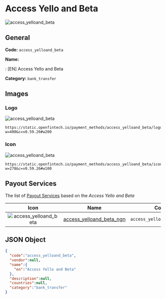 
# Access Yello and Beta 
![access_yelloand_beta](https://static.openfintech.io/payment_methods/access_yelloand_beta/logo.svg?w=400&c=v0.59.26#w200)  

## General 
**Code:** `access_yelloand_beta` 
 
**Name:** 
 
:	[EN] Access Yello and Beta 
 
**Category:** `bank_transfer` 
 

## Images 

### Logo 
![access_yelloand_beta](https://static.openfintech.io/payment_methods/access_yelloand_beta/logo.svg?w=400&c=v0.59.26#w200)  

```
https://static.openfintech.io/payment_methods/access_yelloand_beta/logo.svg?w=400&c=v0.59.26#w200
```  

### Icon 
![access_yelloand_beta](https://static.openfintech.io/payment_methods/access_yelloand_beta/icon.svg?w=278&c=v0.59.26#w100)  

```
https://static.openfintech.io/payment_methods/access_yelloand_beta/icon.svg?w=278&c=v0.59.26#w100
```  

## Payout Services 
 
The list of [Payout Services](/payout-services/) based on the _Access Yello and Beta_ 

|Icon|Name|Code| 
|:---:|:---:|:---:| 
|![access_yelloand_beta](https://static.openfintech.io/payout_methods/access_yelloand_beta/icon.svg?w=278&c=v0.59.26#w40) |[access_yelloand_beta_ngn](/payout-services/access_yelloand_beta_ngn/)|`access_yelloand_beta_ngn`| 
 

## JSON Object 

```json
{
  "code":"access_yelloand_beta",
  "vendor":null,
  "name":{
    "en":"Access Yello and Beta"
  },
  "description":null,
  "countries":null,
  "category":"bank_transfer"
}
```  
